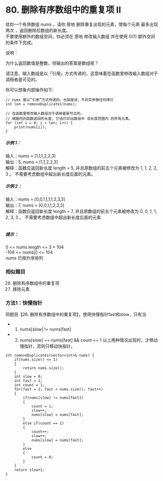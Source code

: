 # 80. 删除有序数组中的重复项 II

给你一个有序数组 nums ，请你 原地 删除重复出现的元素，使每个元素 最多出现两次 ，返回删除后数组的新长度。  
不要使用额外的数组空间，你必须在 原地 修改输入数组 并在使用 O(1) 额外空间的条件下完成。  

说明：  

为什么返回数值是整数，但输出的答案是数组呢？  

请注意，输入数组是以「引用」方式传递的，这意味着在函数里修改输入数组对于调用者是可见的。  

你可以想象内部操作如下:  
```
// nums 是以“引用”方式传递的。也就是说，不对实参做任何拷贝
int len = removeDuplicates(nums);

// 在函数里修改输入数组对于调用者是可见的。
// 根据你的函数返回的长度, 它会打印出数组中 该长度范围内 的所有元素。
for (int i = 0; i < len; i++) {
    print(nums[i]);
}
```

##### 示例 1：

输入：nums = [1,1,1,2,2,3]  
输出：5, nums = [1,1,2,2,3]  
解释：函数应返回新长度 length = 5, 并且原数组的前五个元素被修改为 1, 1, 2, 2, 3 。 不需要考虑数组中超出新长度后面的元素。  
##### 示例 2：

输入：nums = [0,0,1,1,1,1,2,3,3]  
输出：7, nums = [0,0,1,1,2,3,3]  
解释：函数应返回新长度 length = 7, 并且原数组的前五个元素被修改为 0, 0, 1, 1, 2, 3, 3 。 不需要考虑数组中超出新长度后面的元素  
 

##### 提示：  
  
0 <= nums.length <= 3 * 104  
-104 <= nums[i] <= 104  
nums 已按升序排列  
### 相似题目
26. 删除有序数组中的重复项 
27. 移除元素   

### 方法1：快慢指针
同题目【26. 删除有序数组中的重复项】，使用快慢指针fast和slow，只有当
* 1. nums[slow] != nums[fast]
* 2. nums[slow] == nums[fast] && count == 1
以上两种情况出现时，才移动慢指针，否则只移动快指针。
```
int removeDuplicates(vector<int>& nums) {
    if(nums.size() <= 1)
    {
        return nums.size();
    }
    int slow = 0;
    int fast = 1;
    int count = 1;
    for(fast = 1; fast < nums.size(); fast++)
    {
        if(nums[slow] != nums[fast])
        {
            count = 1;
            slow++;
            nums[slow] = nums[fast];
        }
        else if(count == 1)
        {
            count++;
            slow++;
            nums[slow] = nums[fast];
        }
        else
        {
            count = 0;
        }
    }
    return slow+1;
}
```